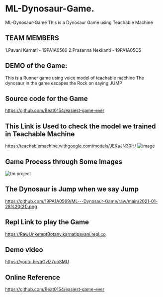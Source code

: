 # ML-Dynosaur-Game.
ML-Dynosaur-Game
This is a Dynosaur Game using Teachable Machine

## TEAM MEMBERS
1.Pavani Karnati - 19PA1A0569
2.Prasanna Nekkanti - 19PA1A05C5

## DEMO of the Game:
This is a Runner game using voice model of teachable machine
The dynosaur in the game escapes the Rock on saying JUMP

## Source code for the Game
https://github.com/Beat0154/easiest-game-ever         

## This Link is Used to check the model we trained in Teachable Machine
https://teachablemachine.withgoogle.com/models/JEKaJN3RH/
![image](https://user-images.githubusercontent.com/60594889/156922116-2c164a8c-e0e3-4c61-b0f5-843de9e9ebad.png)


## Game Process through Some Images

![tm project](https://user-images.githubusercontent.com/60594889/156919004-a28fe673-1f25-4a2a-8fd0-f575bfd0225e.png)
## The Dynosaur is Jump when we say Jump
https://github.com/19PA1A0569/ML---Dynosaur-Game/raw/main/2021-01-28%20(21).png

## Repl Link to play the Game
https://RawUnkemptBotany.karnatipavani.repl.co

## Demo video
https://youtu.be/qGvlz7uoSMU

## Online Reference
https://github.com/Beat0154/easiest-game-ever
